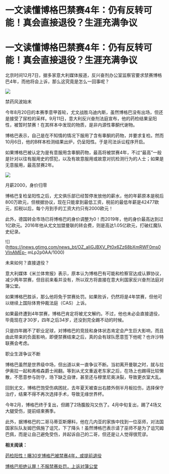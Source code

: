 # 一文读懂博格巴禁赛4年：仍有反转可能！真会直接退役？生涯充满争议

# 一文读懂博格巴禁赛4年：仍有反转可能！真会直接退役？生涯充满争议

北京时间12月7日，据多家意大利媒体报道，反兴奋剂办公室监察官要求禁赛博格巴4年，而他将会上诉，那么这究竟是怎么一回事呢？

![](https://inews.gtimg.com/news_bt/OWKs_T6MCs3CsgGUtnnzsAYdCMgQpPcF11KgaXwq3MnlEAA/1000)

禁药风波始末

今年8月20日的本赛季意甲首轮，尤文战胜乌迪内斯，虽然博格巴没有出场，但还是接受了尿检的采样。9月11日，意大利反兴奋剂法庭宣布，他的药检结果呈阳性，被暂时禁赛！在其样本中发现的物质，是非内源性睾酮代谢物。

博格巴表示，自己是在不知情的情况下服用了含有睾酮的药物，并要求复检。然而10月6日，他的B样本检测结果出炉，仍呈阳性。于是司法诉讼程序开启。

如果博格巴被认定为是有意服用含睾酮药物，最高将被禁赛4年，不过“最高”一般是针对以往有服用史的惯犯，以及有故意服用或故意对抗检测行为的人士；如果是无意服用，最高禁赛2年。

![](https://inews.gtimg.com/news_bt/OTRm2W6E1cly_Jq_6l0GeK5faZmSAJJInKiJE7lfpgmZEAA/1000)

月薪2000，身价归零

博格巴复检呈阳性之后，尤文俱乐部已经暂停发放他的薪水，他的年薪原本是税后800万欧元，但根据协议，现在只能拿到最低工资，税前的最低年薪是42477欧元，扣税以后，每个月到手的工资大约只有2000欧元！

此外，德国转会市场已将博格巴的身价调整为0！而2019年，他的身价最高达到过1亿欧元。2016年他从尤文加盟曼联的转会费，则是高达1.05亿欧元，打破红魔队史纪录。

![](https://inews.gtimg.com/news_bt/OZ_aIiGJBXV_Pt0x6Zz68bXmRWF0ms0VInAMEp-
mLp2p0AA/1000)

未来如何？直接退役？

意大利媒体《米兰体育报》表示，原本认为博格巴有可能和检察官达成认罪协议，减少两年禁赛，但目前来看并没有，所以双方将直接在意大利国家反兴奋剂法庭对簿公堂。

如果博格巴胜诉，那么他将免于禁赛处罚。如果败诉，仍然将是4年禁赛，但他可以继续上国际体育仲裁法庭（CAS）上诉。

如果最终遭到4年禁赛，博格巴肯定将被尤文解约。不过，他也未必会直接退役，毕竟现在才30岁，四年之后34岁，还没到完全踢不动的时候。

只是四年踢不了职业足球，对博格巴的竞技和身体状态肯定会产生巨大影响，而且由此带来的负面影响，即便禁赛结束之后，真的会有球队愿意签下他呢？也许沙特联赛会考虑。

职业生涯争议不断

博格巴虽然是世界级中场，但出道以来一直争议不断。当初离开曼联之时，就与拉伊奥拉一起和弗格森爵士闹翻。等到从尤文重返老东家之后，在场上也踢得比较懒散，不愿意参与防守，场下缺乏自律，甚至还与穆里尼奥决裂，导致更衣室大乱。

回到尤文，博格巴饱受伤病困扰，去年夏天被查出右膝外侧半月板拉伤，选择保守治疗，结果不得不再次选择手术，导致无缘世界杯。

今年2月，博格巴终于复出，但踢了2场腹股沟又伤了。4月中旬复出，踢了4场又大腿受伤，提前结束赛季。

此外，据博格巴的二哥马蒂亚斯爆料，他在几内亚的家族中找到一位巫师，对法国国家队队友姆巴佩施了诅咒，下了降头！虽然博格巴表示请了巫师不是为了诅咒姆巴佩，而是让自己避免受伤，并起诉自己的二哥，但还是让人觉得很荒谬。

**相关阅读：**

[药检阳性！曝30岁博格巴被禁赛4年，或提前退役](https://news.qq.com/rain/a/20231207A09GQ000)

[博格巴拒绝认罪！不服禁赛处罚，上诉对簿公堂](https://news.qq.com/rain/a/20231207A09IDP00)

